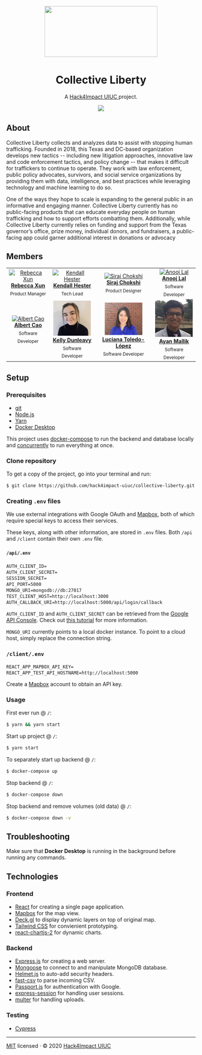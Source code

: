 <p align="center"><a align="center" href="https://collectiveliberty.org/">
<img align="center" width="300" height="135" src="https://collectiveliberty.org/wp-content/uploads/2020/04/cropped-CollectiveLiberty_FullLogo_01_hi.png"
style="margin-bottom:5px;"
/></a></p>
<h1 align="center">Collective Liberty</h1>
<p align="center">A <a href="https://uiuc.hack4impact.org/">Hack4Impact UIUC </a> project.</p>

<p align="center">
    <img src="https://img.shields.io/badge/license-MIT-blue?style=flat-square">
</p>

## About

Collective Liberty collects and analyzes data to assist with stopping human trafficking. Founded in 2018, this Texas and DC-based organization develops new tactics -- including new litigation approaches, innovative law and code enforcement tactics, and policy change -- that makes it difficult for traffickers to continue to operate. They work with law enforcement, public policy advocates, survivors, and social service organizations by providing them with data, intelligence, and best practices while leveraging technology and machine learning to do so.

One of the ways they hope to scale is expanding to the general public in an informative and engaging manner. Collective Liberty currently has no public-facing products that can educate everyday people on human trafficking and how to support efforts combatting them. Additionally, while Collective Liberty currently relies on funding and support from the Texas governor’s office, prize money, individual donors, and fundraisers, a public-facing app could garner additional interest in donations or advocacy

## Members

<table align="center">
  <tr>
    <td align="center">
      <a href=""><img
          src="https://uiuc.hack4impact.org/images/people/rebecca_xun.jpg"
          width="100px"
          alt="Rebecca Xun"
        /><br /><b>Rebecca Xun</b></a
      ><br /><sub>Product Manager</sub>
    </td>
    <td align="center">
      <a href=""><img
          src="https://uiuc.hack4impact.org/images/people/kendall_hester.jpg"
          width="100px"
          alt="Kendall Hester"
        /><br /><b>Kendall Hester</b></a
      ><br /><sub>Tech Lead</sub>
    </td>
    <td align="center">
      <a href=""><img
          src="https://uiuc.hack4impact.org/images/people/siraj_chokshi.jpg"
          width="100px"
          alt="Siraj Chokshi"
        /><br /><b>Siraj Chokshi</b></a
      ><br /><sub>Product Designer</sub>
    </td>
    <td align="center">
      <a href=""><img
          src="https://uiuc.hack4impact.org/images/people/anooj_lal.jpg"
          width="100px"
          alt="Anooj Lal"
        /><br /><b>Anooj Lal</b></a
      ><br /><sub>Software Developer</sub>
    </td>
  </tr>
  <tr>
    <td align="center">
      <a href=""><img
          src="https://uiuc.hack4impact.org/images/people/albert_cao.jpg"
          width="100px"
          alt="Albert Cao"
        /><br /><b>Albert Cao</b></a
      ><br /><sub>Software Developer</sub>
    </td>
    <td align="center">
      <a href=""><img
          src="assets/kelly.jpg"
          width="100px"
          alt="Kelly Dunleavy"
        /><br /><b>Kelly Dunleavy</b></a
      ><br /><sub>Software Developer</sub>
    </td>
    <td align="center">
      <a href=""><img
          src="assets/luciana.jpg"
          width="100px"
          alt="Luciana Toledo-López"
        /><br /><b>Luciana Toledo-López</b></a
      ><br /><sub>Software Developer</sub>
    </td>
    <td align="center">
      <a href=""><img
          src="assets/ayan.jpg"
          width="100px"
          alt="Ayan Mallik"
        /><br /><b>Ayan Mallik</b></a
      ><br /><sub>Software Developer</sub>
    </td>
  </tr>
</table>

## Setup

### Prerequisites
* [git](https://git-scm.com/)
* [Node.js](https://nodejs.org/en/)
* [Yarn](https://yarnpkg.com/)
* [Docker Desktop](https://www.docker.com/products/docker-desktop)

This project uses [docker-compose](https://docs.docker.com/compose/install/) to run the backend and database locally and [concurrently](https://www.npmjs.com/package/concurrently) to run everything at once.

### Clone repository

To get a copy of the project, go into your terminal and run:
```bash
$ git clone https://github.com/hack4impact-uiuc/collective-liberty.git
```

### Creating `.env` files
We use external integrations with Google OAuth and [Mapbox](https://www.mapbox.com/), both of which require special keys to access their services.

These keys, along with other information, are stored in `.env` files. Both `/api` and `/client` contain their own `.env` file.

#### `/api/.env`
```
AUTH_CLIENT_ID=
AUTH_CLIENT_SECRET=
SESSION_SECRET=
API_PORT=5000
MONGO_URI=mongodb://db:27017
TEST_CLIENT_HOST=http://localhost:3000
AUTH_CALLBACK_URI=http://localhost:5000/api/login/callback
```

`AUTH_CLIENT_ID` and `AUTH_CLIENT_SECRET` can be retrieved from the [Google API Console](https://console.developers.google.com/). Check out [this tutorial](https://developers.google.com/identity/sign-in/web/sign-in#create_authorization_credentials) for more information.

`MONGO_URI` currently points to a local docker instance. To point to a cloud host, simply replace the connection string.

### `/client/.env`
```
REACT_APP_MAPBOX_API_KEY=
REACT_APP_TEST_API_HOSTNAME=http://localhost:5000
```

Create a [Mapbox](https://www.mapbox.com/) account to obtain an API key.

### Usage
First ever run @ `/`:
```bash
$ yarn && yarn start
```


Start up project @ `/`:
```bash
$ yarn start
```

To separately start up backend @ `/`:
```bash
$ docker-compose up
```

Stop backend @ `/`:
```bash
$ docker-compose down
```

Stop backend and remove volumes (old data) @ `/`:
```bash
$ docker-compose down -v
```

## Troubleshooting
Make sure that **Docker Desktop** is running in the background before running any commands.

## Technologies
### Frontend
* [React](https://reactjs.org/) for creating a single page application.
* [Mapbox](https://www.mapbox.com/) for the map view.
* [Deck.gl](https://deck.gl/) to display dynamic layers on top of original map.
* [Tailwind CSS](https://tailwindcss.com/) for convienient prototyping. 
* [react-chartjs-2](https://www.npmjs.com/package/react-chartjs-2) for dynamic charts.

### Backend
* [Express.js](https://expressjs.com/) for creating a web server.
* [Mongoose](https://mongoosejs.com/) to connect to and manipulate MongoDB database.
* [Helmet.js](https://helmetjs.github.io/) to auto-add security headers.
* [fast-csv](https://c2fo.github.io/fast-csv/) to parse incoming CSV.
* [Passport.js](http://www.passportjs.org/) for authentication with Google.
* [express-session](https://www.npmjs.com/package/express-session) for handling user sessions.
* [multer](https://www.npmjs.com/package/multer) for handling uploads.

### Testing
* [Cypress](https://www.cypress.io/)

<hr/>

[MIT](./LICENSE) licensed · © 2020 [Hack4Impact UIUC](https://uiuc.hack4impact.org/)